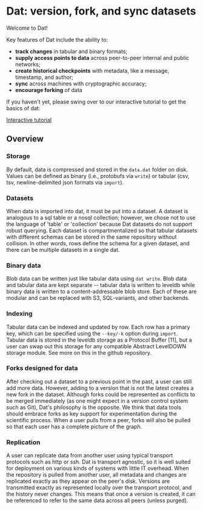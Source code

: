 # Dat: version, fork, and sync datasets

Welcome to Dat!

Key features of Dat include the ability to:

  * **track changes** in tabular and binary formats;
  * **supply access points to data** across peer-to-peer internal and public networks;
  * **create historical checkpoints** with metadata, like a message, timestamp, and author;
  * **sync** across machines with cryptographic accuracy;
  * **encourage forking** of data

If you haven't yet, please swing over to our interactive tutorial to get the basics of dat:

[Interactive tutorial](http://try-dat.com)

## Overview

### Storage

By default, data is compressed and stored in the `data.dat` folder on disk. Values can be defined as binary (i.e., protobufs via `write`) or tabular (csv, tsv, newline-delimited json formats via `import`).

### Datasets

When data is imported into dat, it must be put into a dataset. A dataset is analogous to a sql table or a nosql collection; however, we chose not to use the language of 'table' or 'collection' because Dat datasets do not support robust querying. Each dataset is compartmentalized so that tabular datasets with different schemas can be stored in the same repository without collision. In other words, rows define the schema for a given dataset, and there can be multiple datasets in a single dat.

### Binary data

Blob data can be written just like tabular data using `dat write`. Blob data and tabular data are kept separate -- tabular data is written to leveldb while binary data is written to a content-addressable blob store. Each of these are modular and can be replaced with S3, SQL-variants, and other backends.

### Indexing

Tabular data can be indexed and updated by row. Each row has a primary key, which can be specified using the `--key/-k` option during `import`. Tabular data is stored in the leveldb storage as a Protocol Buffer [11], but a user can swap out this storage for any compatible Abstract LevelDOWN storage module. See more on this in the github repository.

### Forks designed for data

After checking out a dataset to a previous point in the past, a user can still add more data. However, adding to a version that is not the latest creates a new fork in the dataset. Although forks could be represented as conflicts to be merged immediately (as one might expect in a version control system such as Git), Dat's philosophy is the opposite. We think that data tools should embrace forks as key support for experimentation during the scientific process. When a user pulls from a peer, forks will also be pulled so that each user has a complete picture of the graph.

### Replication

A user can replicate data from another user using typical transport protocols such as http or ssh. Dat is transport agnostic, so it is well suited for deployment on various kinds of systems with little IT overhead. When the repository is pulled from another user, all metadata and changes are replicated exactly as they appear on the peer's disk. Versions are transmitted exactly as represented locally over the transport protocol, and the history never changes. This means that once a version is created, it can be referenced to refer to the same data across all peers (unless purged).